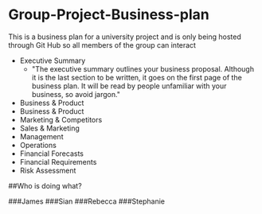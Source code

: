 Group-Project-Business-plan
===========================

This is a business plan for a university project and is only being hosted through Git Hub so all members of the group can interact

-	Executive Summary
	-	"The executive summary outlines your business proposal. Although it is the last section to be written, it goes on the first page of the business plan. It will be read by people unfamiliar with your business, so avoid jargon."
-	Business & Product
-	Business & Product
-	Marketing & Competitors
-	Sales & Marketing
-	Management
-	Operations
-	Financial Forecasts
-	Financial Requirements
-	Risk Assessment

##Who is doing what?

###James
###Sian
###Rebecca
###Stephanie